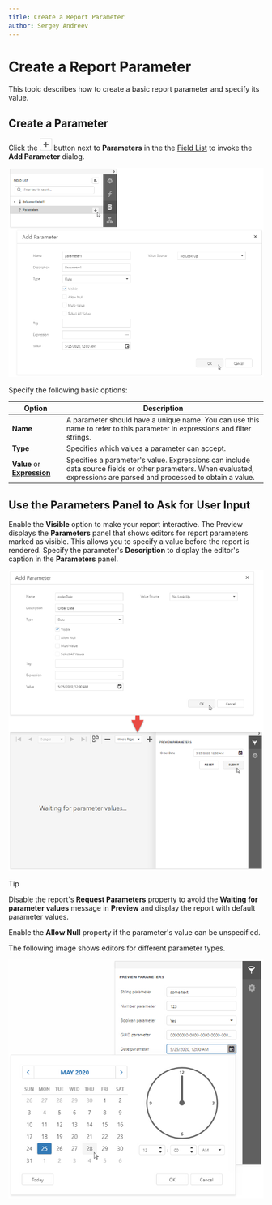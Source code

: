 ```yaml
---
title: Create a Report Parameter
author: Sergey Andreev
---
```

# Create a Report Parameter

This topic describes how to create a basic report parameter and specify its value.

## Create a Parameter

Click the ![plus](../../../../images/eurd-web-parameters-button-plus.png) button next to **Parameters** in the the [Field List](../../report-designer-tools/ui-panels/field-list.md) to invoke the **Add Parameter** dialog.

![Field List - Add Parameter](../../../../images/eurd-web-fieldlist-add-parameter.png)

Specify the following basic options:

| Option | Description |
| --- | --- |
| **Name** | A parameter should have a unique name. You can use this name to refer to this parameter in expressions and filter strings. |
| **Type** | Specifies which values a parameter can accept. |
| **Value** or **[Expression](../../use-expressions.md#expression-syntax)** | Specifies a parameter's value. Expressions can include data source fields or other parameters. When evaluated, expressions are parsed and processed to obtain a value. |

## Use the Parameters Panel to Ask for User Input

Enable the **Visible** option to make your report interactive. The Preview displays the **Parameters** panel that shows editors for report parameters marked as visible. This allows you to specify a value before the report is rendered. Specify the parameter's **Description** to display the editor's caption in the **Parameters** panel.

![Parameters Panel](../../../../images/eurd-web-parameters-create-date-parameter.png)

> [!TIP]
> Disable the report's **Request Parameters** property to avoid the **Waiting for parameter values** message in **Preview** and display the report with default parameter values.

Enable the **Allow Null** property if the parameter's value can be unspecified.

The following image shows editors for different parameter types.

![Parameter Editors](../../../../images/eurd-web-parameter-editors.png)
